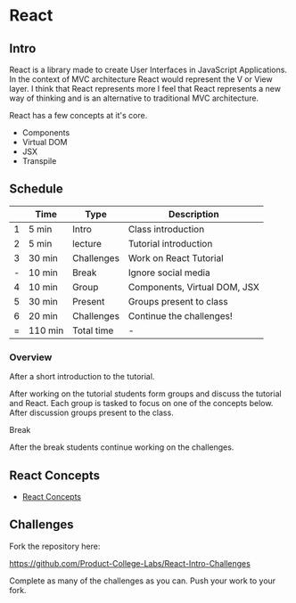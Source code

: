 # React 

## Intro

React is a library made to create User Interfaces in JavaScript Applications. In the 
context of MVC architecture React would represent the V or View layer. I think that 
React represents more I feel that React represents a new way of thinking and is an 
alternative to traditional MVC architecture. 

React has a few concepts at it's core. 

- Components
- Virtual DOM
- JSX
- Transpile

## Schedule 

|    | Time    | Type       | Description                          |
|----|---------|------------|--------------------------------------|
| 1  | 5 min   | Intro      | Class introduction                   |
| 2  | 5 min   | lecture    | Tutorial introduction                |
| 3  | 30 min  | Challenges | Work on React Tutorial               |
| -  | 10 min  | Break      | Ignore social media                  |
| 4  | 10 min  | Group      | Components, Virtual DOM, JSX         |
| 5  | 30 min  | Present    | Groups present to class              |
| 6  | 20 min  | Challenges | Continue the challenges!             |
| =  | 110 min | Total time | -                                    |

### Overview 

After a short introduction to the tutorial. 

After working on the tutorial students form groups and discuss the tutorial and React. 
Each group is tasked to focus on one of the concepts below. After discussion groups 
present to the class.

Break 

After the break students continue working on the challenges. 

## React Concepts 

- [React Concepts](./react-concepts.md)

## Challenges

Fork the repository here:  

https://github.com/Product-College-Labs/React-Intro-Challenges

Complete as many of the challenges as you can. Push your work to your fork. 








